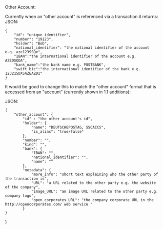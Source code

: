 Other Account:

Currently when an "other account" is referenced via a transaction it returns:  
JSON:

    {
        "id": "unique identifier",
        "number": "19123",
        "holder": "Bob",
        "national_identifier": "the national identifier of the account e.g. aze1239SQx",
        "IBAN":"the international identifier of the account e.g. AZEDSQDA",
        "bank_name":"the bank name e.g. POSTBANK",
        "swift_bic":"the international identifier of the bank e.g. 12321SDXSAZEAZD1"
    }

It would be good to change this to match the "other account" format that is accessed from an "account" (currently shown in 1.1 additions):

JSON:

    {
        "other_account": {
            "id" : "the other account's id",
            "holder": {
                "name": "DEUTSCHEPOSTAG, SSCACCS",
                "is_alias": "true/false"
            },
            "number": "",
            "kind": "",
            "bank": {
                "IBAN": "",
                "national_identifier": "",
                "name": ""
            },
            "metadata": {
                "more_info": "short text explaining who the other party of the transaction is",
                "URL": "a URL related to the other party e.g. the website of the company",
                "image_URL": "an image URL related to the other party e.g. company logo",
                "open_corporates_URL": "the company corporate URL in the http://opencorporates.com/ web service "
            }
    }
}
